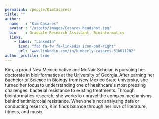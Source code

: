 ```yaml
---
permalink: /people/KimCasares/
title: ""
author:
  name   : "Kim Casares"
  avatar : "/assets/images/Casares_headshot.jpg"
  bio    : Graduate Research Assistant, Bioinformatics
  links:
    - label: "LinkedIn"
      icon: "fab fa-fw fa-linkedin icon-pad-right"
      url: "www.linkedin.com/in/kimberly-casares-51b611282"
author_profile: true
---
```

Kim, a proud New Mexico native and McNair Scholar, is pursuing her doctorate in bioinformatics at the University of Georgia. After earning her Bachelor of Science in Biology from New Mexico State University, she turned her focus to understanding one of healthcare's most pressing challenges: bacterial resistance to existing treatments. Through bioinformatics research, she works to unravel the complex mechanisms behind antimicrobial resistance. When she's not analyzing data or conducting research, Kim finds balance through her love of literature, fitness, and music.
